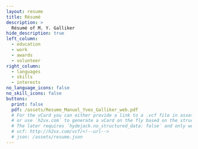 ```yaml
---
layout: resume
title: Résumé
description: >
  Résumé of M. Y. Galliker
hide_description: true
left_column:
  - education
  - work
  - awards
  - volunteer
right_column:
  - languages
  - skills
  - interests
no_language_icons: false
no_skill_icons: false
buttons:
  print: false
  pdf: /assets/Resume_Manuel_Yves_Galliker_web.pdf
  # For the vCard you can either provide a link to a .vcf file in assets (see `pdf` above),
  # or use `h2vx.com` to generate a vCard on the fly based on the structured data of the resume page.
  # The later requires `hydejack.no_structured_data: false` and only works once the site is deployed to a public URL.
  # vcf: http://h2vx.com/vcf/<!--url-->
  # json: /assets/resume.json
---
```

